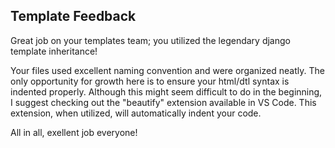 ## Template Feedback

Great job on your templates team; you utilized the legendary django template inheritance! 

Your files used excellent naming convention and were organized neatly. The only opportunity for growth here is to ensure your html/dtl syntax is indented properly. Although this might seem difficult to do in the beginning, I suggest checking out the "beautify" extension available in VS Code. This extension, when utilized, will automatically indent your code.

All in all, exellent job everyone!

